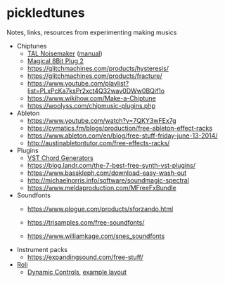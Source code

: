 # pickledtunes
Notes, links, resources from experimenting making musics

- Chiptunes
  - [TAL Noisemaker](https://tal-software.com/products/tal-noisemaker) ([manual](https://tal-software.com//downloads/docs/TAL%20Noisemaker%20User%20Guide%201.0.pdf))
  - [Magical 8Bit Plug 2](http://ymck.net/en/download/magical8bitplug/index.html)
  - https://glitchmachines.com/products/hysteresis/
  - https://glitchmachines.com/products/fracture/
  - https://www.youtube.com/playlist?list=PLxPcKa7ksPr2xct4Q32wav0DWw0BQif1o
  - https://www.wikihow.com/Make-a-Chiptune
  - https://woolyss.com/chipmusic-plugins.php
- Ableton
  - https://www.youtube.com/watch?v=7QKY3wFEx7g
  - https://cymatics.fm/blogs/production/free-ableton-effect-racks
  - https://www.ableton.com/en/blog/free-stuff-friday-june-13-2014/
  - http://austinabletontutor.com/free-effects-racks/
- Plugins
  - [VST Chord Generators](http://www.sidebrain.net/chord-generators/)
  - https://blog.landr.com/the-7-best-free-synth-vst-plugins/
  - https://www.basskleph.com/download-easy-wash-out
  - http://michaelnorris.info/software/soundmagic-spectral
  - https://www.meldaproduction.com/MFreeFxBundle
- Soundfonts
  - https://www.plogue.com/products/sforzando.html
  - https://trisamples.com/free-soundfonts/
  
  - https://www.williamkage.com/snes_soundfonts
- Instrument packs
  - https://expandingsound.com/free-stuff/
- [Roli](https://roli.com/)
  - [Dynamic Controls](https://swonic.com/dynamic-controls/), [example layout](https://www.reddit.com/r/ROLI/comments/gjlcfq/roli_lightpad_block_dynamic_controls/)
